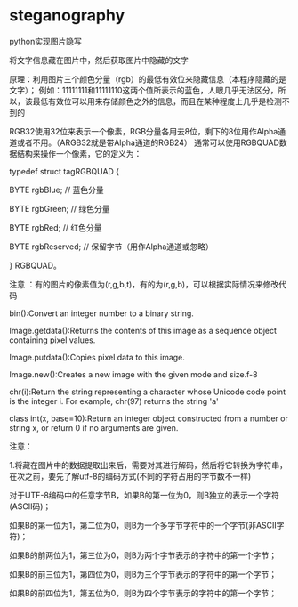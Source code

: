 # steganography
python实现图片隐写

将文字信息藏在图片中，然后获取图片中隐藏的文字

原理：利用图片三个颜色分量（rgb）的最低有效位来隐藏信息（本程序隐藏的是文字）；
例如：11111111和11111110这两个值所表示的蓝色，人眼几乎无法区分，所以，该最低有效位可以用来存储颜色之外的信息，而且在某种程度上几乎是检测不到的

RGB32使用32位来表示一个像素，RGB分量各用去8位，剩下的8位用作Alpha通道或者不用。（ARGB32就是带Alpha通道的RGB24）
通常可以使用RGBQUAD数据结构来操作一个像素，它的定义为：

typedef struct tagRGBQUAD {

BYTE rgbBlue; // 蓝色分量

BYTE rgbGreen; // 绿色分量

BYTE rgbRed; // 红色分量

BYTE rgbReserved; // 保留字节（用作Alpha通道或忽略）

} RGBQUAD。

注意 ：有的图片的像素值为(r,g,b,t)，有的为(r,g,b)，可以根据实际情况来修改代码

bin():Convert an integer number to a binary string.

Image.getdata():Returns the contents of this image as a sequence object containing pixel values.

Image.putdata():Copies pixel data to this image.

Image.new():Creates a new image with the given mode and size.f-8

chr(i):Return the string representing a character whose Unicode code point is the integer i. For example, chr(97) returns the string 'a'

class int(x, base=10):Return an integer object constructed from a number or string x, or return 0 if no arguments are given.

注意：

1.将藏在图片中的数据提取出来后，需要对其进行解码，然后将它转换为字符串，在次之前，要先了解utf-8的编码方式(不同的字符占用的字节数不一样)

对于UTF-8编码中的任意字节B，如果B的第一位为0，则B独立的表示一个字符(ASCII码)；

如果B的第一位为1，第二位为0，则B为一个多字节字符中的一个字节(非ASCII字符)；

如果B的前两位为1，第三位为0，则B为两个字节表示的字符中的第一个字节；

如果B的前三位为1，第四位为0，则B为三个字节表示的字符中的第一个字节；

如果B的前四位为1，第五位为0，则B为四个字节表示的字符中的第一个字节；
